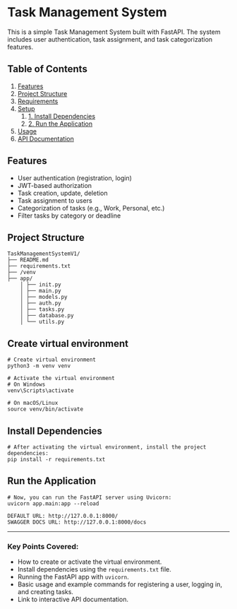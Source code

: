 # Task Management System

This is a simple Task Management System built with FastAPI. The system includes user authentication, task assignment, and task categorization features.

## Table of Contents

1. [Features](#features)
2. [Project Structure](#project-structure)
3. [Requirements](#requirements)
4. [Setup](#setup)
   1. [1. Install Dependencies](#3-install-dependencies)
   2. [2. Run the Application](#4-run-the-application)
5. [Usage](#usage)
6. [API Documentation](#api-documentation)

## Features

- User authentication (registration, login)
- JWT-based authorization
- Task creation, update, deletion
- Task assignment to users
- Categorization of tasks (e.g., Work, Personal, etc.)
- Filter tasks by category or deadline

## Project Structure
    TaskManagementSystemV1/ 
    ├── README.md 
    ├── requirements.txt 
    ├── /venv 
    ├── app/ 
        │ ├── init.py 
        │ ├── main.py 
        │ ├── models.py 
        │ ├── auth.py 
        │ ├── tasks.py 
        │ ├── database.py 
        │ └── utils.py

## Create virtual environment
    # Create virtual environment
    python3 -m venv venv
    
    # Activate the virtual environment
    # On Windows
    venv\Scripts\activate
    
    # On macOS/Linux
    source venv/bin/activate

## Install Dependencies
    # After activating the virtual environment, install the project dependencies:
    pip install -r requirements.txt

##  Run the Application
    # Now, you can run the FastAPI server using Uvicorn:
    uvicorn app.main:app --reload
    
    DEFAULT URL: http://127.0.0.1:8000/
    SWAGGER DOCS URL: http://127.0.0.1:8000/docs

---

### Key Points Covered:

- How to create or activate the virtual environment.
- Install dependencies using the `requirements.txt` file.
- Running the FastAPI app with `uvicorn`.
- Basic usage and example commands for registering a user, logging in, and creating tasks.
- Link to interactive API documentation.
